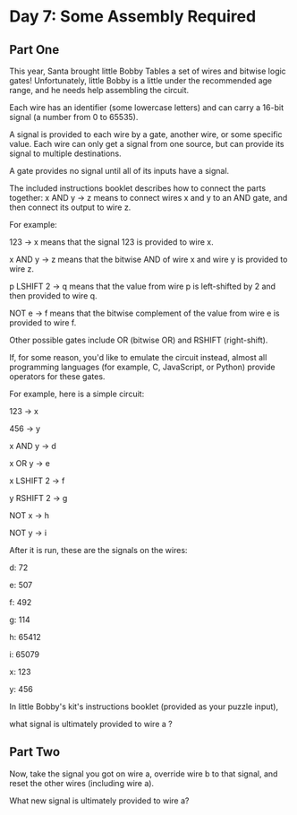 Day 7: Some Assembly Required
=============================

Part One
--------

This year, Santa brought little Bobby Tables a set of wires and bitwise logic gates! Unfortunately, little Bobby is a little under the recommended age range, and he needs help assembling the circuit.

Each wire has an identifier (some lowercase letters) and can carry a 16-bit signal (a number from 0 to 65535). 

A signal is provided to each wire by a gate, another wire, or some specific value. Each wire can only get a signal from one source, but can provide its signal to multiple destinations. 

A gate provides no signal until all of its inputs have a signal.

The included instructions booklet describes how to connect the parts together: x AND y -> z means to connect wires x and y to an AND gate, and then connect its output to wire z.

For example:

123 -> x means that the signal 123 is provided to wire x.

x AND y -> z means that the bitwise AND of wire x and wire y is provided to wire z.

p LSHIFT 2 -> q means that the value from wire p is left-shifted by 2 and then provided to wire q.

NOT e -> f means that the bitwise complement of the value from wire e is provided to wire f.

Other possible gates include OR (bitwise OR) and RSHIFT (right-shift).

If, for some reason, you'd like to emulate the circuit instead, almost all programming languages (for example, C, JavaScript, or Python) provide operators for these gates.

For example, here is a simple circuit:

123 -> x

456 -> y

x AND y -> d

x OR y -> e

x LSHIFT 2 -> f

y RSHIFT 2 -> g

NOT x -> h

NOT y -> i

After it is run, these are the signals on the wires:

d: 72

e: 507

f: 492

g: 114

h: 65412

i: 65079

x: 123

y: 456

In little Bobby's kit's instructions booklet (provided as your puzzle input),

what signal is ultimately provided to wire a ?

Part Two
--------

Now, take the signal you got on wire a, override wire b to that signal, and reset the other wires (including wire a). 

What new signal is ultimately provided to wire a?
